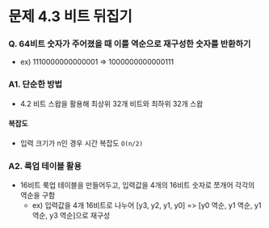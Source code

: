 # 문제 4.3 비트 뒤집기
### Q. 64비트 숫자가 주어졌을 때 이를 역순으로 재구성한 숫자를 반환하기
* ex) 1110000000000001 => 1000000000000111

### A1. 단순한 방법
* 4.2 비트 스왑을 활용해 최상위 32개 비트와 최하위 32개 스왑
#### 복잡도
* 입력 크기가 n인 경우 시간 복잡도 `O(n/2)`

### A2. 룩업 테이블 활용
* 16비트 룩업 테이블을 만들어두고, 입력값을 4개의 16비트 숫자로 쪼개어 각각의 역순을 구함
  * ex) 입력값을 4개 16비트로 나누어 [y3, y2, y1, y0] => [y0 역순, y1 역순, y1 역순, y3 역순]으로 재구성

